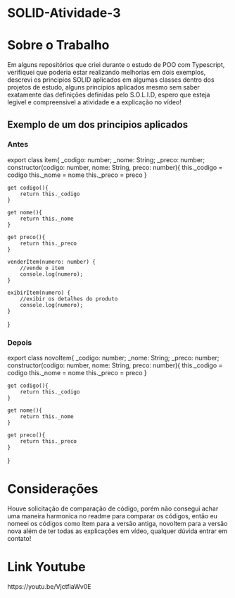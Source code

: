 # SOLID-Atividade-3
<h1> Sobre o Trabalho </h1>
<p>
    Em alguns repositórios que criei durante o estudo de POO com Typescript, verifiquei que poderia estar realizando melhorias em dois exemplos, descrevi os principios SOLID aplicados em algumas classes dentro dos projetos de estudo, alguns principios aplicados mesmo sem saber exatamente das definições definidas pelo S.O.L.I.D, espero que esteja legivel e compreensivel a atividade e a explicação no vídeo!  
</p>
<h2> Exemplo de um dos principios aplicados</h2>
<h3> Antes </h3>
<p>
    export class item{
    _codigo: number;
    _nome: String;
    _preco: number;
    constructor(codigo: number, nome: String, preco: number){
        this._codigo = codigo
        this._nome = nome
        this._preco = preco
    }

    get codigo(){
        return this._codigo
    }

    get nome(){
        return this._nome
    }

    get preco(){
        return this._preco
    }

    venderItem(numero: number) {
        //vende o item
        console.log(numero);
    }

    exibirItem(numero) {
        //exibir os detalhes do produto 
        console.log(numero);
    }

}
</p>
<h3> Depois </h3>
<p>
    export class novoItem{
    _codigo: number;
    _nome: String;
    _preco: number;
    constructor(codigo: number, nome: String, preco: number){
        this._codigo = codigo
        this._nome = nome
        this._preco = preco
    }

    get codigo(){
        return this._codigo
    }

    get nome(){
        return this._nome
    }

    get preco(){
        return this._preco
    }
    
}
    
</p>

<h1> Considerações </h1>
<p>
   Houve solicitação de comparação de código, porém não consegui achar uma maneira harmonica no readme para comparar os códigos, então eu nomeei os códigos como Item para a versão antiga, novoItem para a versão nova além de ter todas as explicações em vídeo, qualquer dúvida entrar em contato!
</p>
<h1> Link Youtube </h1>
<p>
    https://youtu.be/VjctfiaWv0E
</p>
